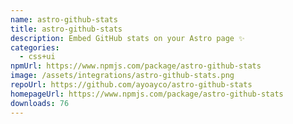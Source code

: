 ```yaml
---
name: astro-github-stats
title: astro-github-stats
description: Embed GitHub stats on your Astro page ✨
categories:
  - css+ui
npmUrl: https://www.npmjs.com/package/astro-github-stats
image: /assets/integrations/astro-github-stats.png
repoUrl: https://github.com/ayoayco/astro-github-stats
homepageUrl: https://www.npmjs.com/package/astro-github-stats
downloads: 76
---
```

